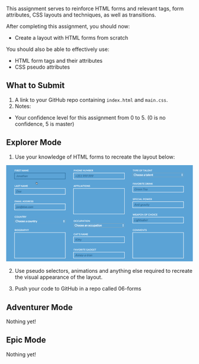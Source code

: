This assignment serves to reinforce HTML forms and relevant tags, form attributes, CSS layouts and techniques, as well as transitions.

After completing this assignment, you should now:

* Create a layout with HTML forms from scratch

You should also be able to effectively use:

* HTML form tags and their attributes
* CSS pseudo attributes

## What to Submit

1. A link to your GitHub repo containing `index.html` and `main.css`.
2. Notes:
  * Your confidence level for this assignment from 0 to 5. (0 is no confidence, 5 is master)


## Explorer Mode

1. Use your knowledge of HTML forms to recreate the layout below:

![](https://raw.githubusercontent.com/TIY-LR-FEE/assignments/master/06-forms/forms.gif)

2. Use pseudo selectors, animations and anything else required to recreate the visual appearance of the layout.

3. Push your code to GitHub in a repo called 06-forms

## Adventurer Mode

Nothing yet!

## Epic Mode

Nothing yet!

